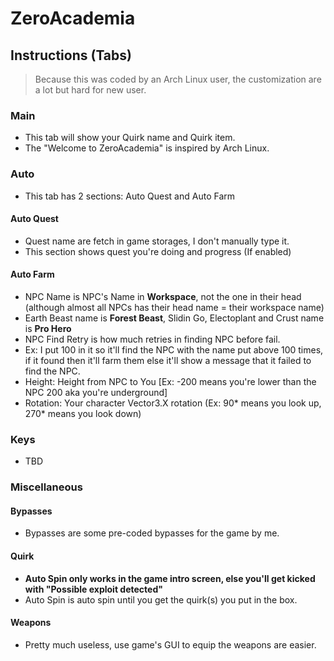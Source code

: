 # ZeroAcademia
## Instructions (Tabs)
> Because this was coded by an Arch Linux user, the customization are a lot but hard for new user.
### Main
+ This tab will show your Quirk name and Quirk item.
+ The "Welcome to ZeroAcademia" is inspired by Arch Linux.
### Auto
+ This tab has 2 sections: Auto Quest and Auto Farm
#### Auto Quest
+ Quest name are fetch in game storages, I don't manually type it.
+ This section shows quest you're doing and progress (If enabled)
#### Auto Farm
+ NPC Name is NPC's Name in **Workspace**, not the one in their head (although almost all NPCs has their head name = their workspace name)
+ Earth Beast name is **Forest Beast**, Slidin Go, Electoplant and Crust name is **Pro Hero**
+ NPC Find Retry is how much retries in finding NPC before fail.
+ Ex: I put 100 in it so it'll find the NPC with the name put above 100 times, if it found then it'll farm them else it'll show a message that it failed to find the NPC.
+ Height: Height from NPC to You [Ex: -200 means you're lower than the NPC 200 aka you're underground]
+ Rotation: Your character Vector3.X rotation (Ex: 90* means you look up, 270* means you look down)
### Keys
+ TBD
### Miscellaneous
#### Bypasses
+ Bypasses are some pre-coded bypasses for the game by me.
#### Quirk
+ **Auto Spin only works in the game intro screen, else you'll get kicked with "Possible exploit detected"**
+ Auto Spin is auto spin until you get the quirk(s) you put in the box.
#### Weapons
+ Pretty much useless, use game's GUI to equip the weapons are easier.
